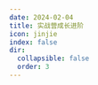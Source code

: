 ```yaml
---
date: 2024-02-04
title: 实战营成长进阶
icon: jinjie
index: false
dir:
  collapsible: false
  order: 3
---
```


<AutoCatalog />
